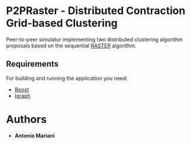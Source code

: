 # P2PRaster - Distributed Contraction Grid-based Clustering

Peer-to-peer simulator implementing two distributed clustering algorithm proposals based on the sequential [RASTER](https://gregorulm.com/new-preprint-contraction-clustering-raster-a-very-fast-big-data-algorithm-for-sequential-and-parallel-density-based-clustering-in-linear-time-constant-memory-and-a-single-pass/) algorithm.

## Requirements

For building and running the application you need:

- [Boost](https://www.boost.org)
- [Igraph](https://igraph.org/2014/04/21/igraph-0.7.1-c.html)


# Authors

* **Antonio Mariani**
